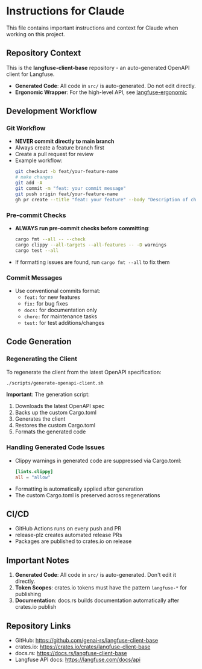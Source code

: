 # Instructions for Claude

This file contains important instructions and context for Claude when working on this project.

## Repository Context

This is the **langfuse-client-base** repository - an auto-generated OpenAPI client for Langfuse.

- **Generated Code**: All code in `src/` is auto-generated. Do not edit directly.
- **Ergonomic Wrapper**: For the high-level API, see [langfuse-ergonomic](https://github.com/genai-rs/langfuse-ergonomic)

## Development Workflow

### Git Workflow
- **NEVER commit directly to main branch**
- Always create a feature branch first
- Create a pull request for review
- Example workflow:
  ```bash
  git checkout -b feat/your-feature-name
  # make changes
  git add -A
  git commit -m "feat: your commit message"
  git push origin feat/your-feature-name
  gh pr create --title "feat: your feature" --body "Description of changes"
  ```

### Pre-commit Checks
- **ALWAYS run pre-commit checks before committing**:
  ```bash
  cargo fmt --all -- --check
  cargo clippy --all-targets --all-features -- -D warnings
  cargo test --all
  ```
- If formatting issues are found, run `cargo fmt --all` to fix them

### Commit Messages
- Use conventional commits format:
  - `feat:` for new features
  - `fix:` for bug fixes
  - `docs:` for documentation only
  - `chore:` for maintenance tasks
  - `test:` for test additions/changes

## Code Generation

### Regenerating the Client

To regenerate the client from the latest OpenAPI specification:

```bash
./scripts/generate-openapi-client.sh
```

**Important**: The generation script:
1. Downloads the latest OpenAPI spec
2. Backs up the custom Cargo.toml
3. Generates the client
4. Restores the custom Cargo.toml
5. Formats the generated code

### Handling Generated Code Issues

- Clippy warnings in generated code are suppressed via Cargo.toml:
  ```toml
  [lints.clippy]
  all = "allow"
  ```
- Formatting is automatically applied after generation
- The custom Cargo.toml is preserved across regenerations

## CI/CD

- GitHub Actions runs on every push and PR
- release-plz creates automated release PRs
- Packages are published to crates.io on release

## Important Notes

1. **Generated Code**: All code in `src/` is auto-generated. Don't edit it directly.
2. **Token Scopes**: crates.io tokens must have the pattern `langfuse-*` for publishing
3. **Documentation**: docs.rs builds documentation automatically after crates.io publish

## Repository Links
- GitHub: https://github.com/genai-rs/langfuse-client-base
- crates.io: https://crates.io/crates/langfuse-client-base
- docs.rs: https://docs.rs/langfuse-client-base
- Langfuse API docs: https://langfuse.com/docs/api